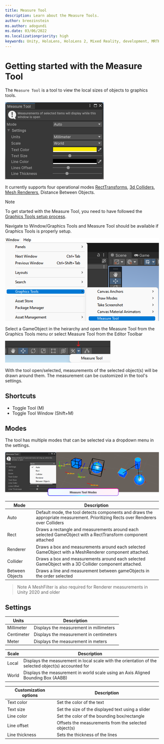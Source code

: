 ```yaml
---
title: Measure Tool
description: Learn about the Measure Tools.
author: breezinstein
ms.author: adogundi
ms.date: 03/06/2022
ms.localizationpriority: high
keywords: Unity, HoloLens, HoloLens 2, Mixed Reality, development, MRTK, Graphics Tools, MRGT, MR Graphics Tools, Measure Tool
---
```


# Getting started with the Measure Tool
The `Measure Tool` is a tool to view the local sizes of objects to graphics tools.

![EditorTool](Images/MeasureTool/MeasureTool.png)

It currently supports four operational modes [RectTransforms](https://docs.unity3d.com/ScriptReference/RectTransform.html), [3d Colliders](https://docs.unity3d.com/ScriptReference/Collider.html), [Mesh Renderers](https://docs.unity3d.com/ScriptReference/MeshRenderer.html), Distance Between Objects.


> [!NOTE]
> To get started with the Measure Tool, you need to have followed the [Graphics Tools setup process](../index.md). 

Navigate to Window/Graphics Tools and Measure Tool should be available if Graphics Tools is properly setup.

![Menu](Images/MeasureTool/GraphicsToolsMenu.png)

Select a GameObject in the heirarchy and open the Measure Tool from the Graphics Tools menu or select Measure Tool from the Editor Toolbar

![Editor Toolbar](Images/MeasureTool/MeasureToolEditorToolbar.png) 

With the tool open/selected, measurements of the selected object(s) will be drawn around them. The measurement can be customized in the tool's settings.

## Shortcuts
- Toggle Tool (M)
- Toggle Tool Window (Shift+M)

## Modes
The tool has multiple modes that can be selected via a dropdown menu in the settings.

![Tool Mode](Images/MeasureTool/MeasureToolModes.png)

| Mode            | Description |
|-----------------|-------------|
| Auto            | Default mode, the tool detects components and draws the appropriate measurement. Prioritizing Rects over Renderers over Colliders |
| Rect            | Draws a rectangle and measurements around each selected GameObject with a RectTransform component attached |
| Renderer        | Draws a box and measurements around each selected GameObject with a MeshRenderer component attached. |
| Collider        | Draws a box and measurements around each selected GameObject with a 3D Collider component attached. |
| Between Objects | Draws a line and measurement between gameObjects in the order selected |
> Note 
> A MeshFilter is also required for Renderer measurements in Unity 2020 and older  

## Settings
| Units | Description |
|-------|-------------|
| Millimeter | Displays the measurement in millimeters |
| Centimeter | Displays the measurement in centimeters |
| Meter | Displays the measurement in meters |

| Scale | Description |
|-------|-------------|
| Local | Displays the measurement in local scale with the orientation of the selected object(s) accounted for |
| World | Displays the measurement in world scale using an Axis Aligned Bounding Box (AABB) |

| Customization options | Description |
|----------------------|-------------|
| Text color|Set the color of the text|
| Text size |Set the size of the displayed text using a slider|
| Line color |Set the color of the bounding box/rectangle |
| Line offset |Offsets the measurements from the selected object(s) |
| Line thickness |Sets the thickness of the lines |
